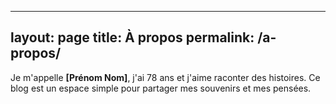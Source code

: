 
---
layout: page
title: À propos
permalink: /a-propos/
---

Je m'appelle **[Prénom Nom]**, j'ai 78 ans et j'aime raconter des histoires.
Ce blog est un espace simple pour partager mes souvenirs et mes pensées.
